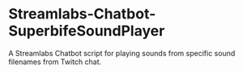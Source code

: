 # Streamlabs-Chatbot-SuperbifeSoundPlayer
A Streamlabs Chatbot script for playing sounds from specific sound filenames from Twitch chat.
